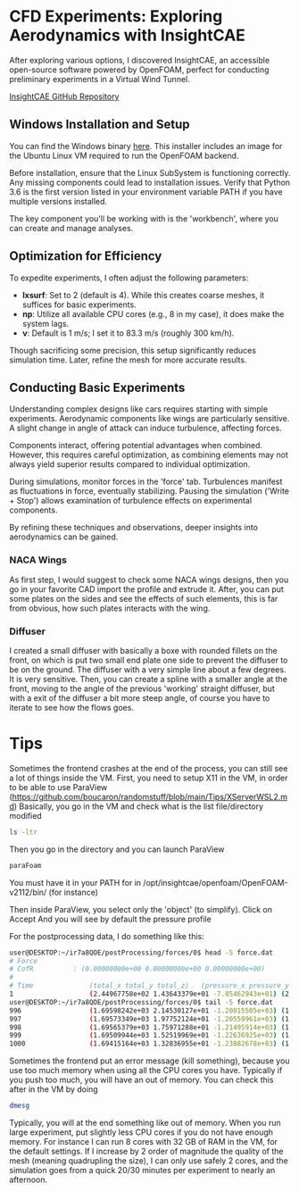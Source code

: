 # CFD Experiments: Exploring Aerodynamics with InsightCAE

After exploring various options, I discovered InsightCAE, an accessible open-source software powered by OpenFOAM, perfect for conducting preliminary experiments in a Virtual Wind Tunnel.

[InsightCAE GitHub Repository](https://github.com/hkroeger/insightcae)

## Windows Installation and Setup

You can find the Windows binary [here](http://downloads.silentdynamics.de/ubuntu/). This installer includes an image for the Ubuntu Linux VM required to run the OpenFOAM backend.

Before installation, ensure that the Linux SubSystem is functioning correctly. Any missing components could lead to installation issues. Verify that Python 3.6 is the first version listed in your environment variable PATH if you have multiple versions installed.

The key component you'll be working with is the 'workbench', where you can create and manage analyses.

## Optimization for Efficiency

To expedite experiments, I often adjust the following parameters:

- **lxsurf**: Set to 2 (default is 4). While this creates coarse meshes, it suffices for basic experiments.
- **np**: Utilize all available CPU cores (e.g., 8 in my case), it does make the system lags.
- **v**: Default is 1 m/s; I set it to 83.3 m/s (roughly 300 km/h).

Though sacrificing some precision, this setup significantly reduces simulation time. Later, refine the mesh for more accurate results.

## Conducting Basic Experiments

Understanding complex designs like cars requires starting with simple experiments. Aerodynamic components like wings are particularly sensitive. A slight change in angle of attack can induce turbulence, affecting forces.

Components interact, offering potential advantages when combined. However, this requires careful optimization, as combining elements may not always yield superior results compared to individual optimization.

During simulations, monitor forces in the 'force' tab. Turbulences manifest as fluctuations in force, eventually stabilizing. Pausing the simulation ('Write + Stop') allows examination of turbulence effects on experimental components.

By refining these techniques and observations, deeper insights into aerodynamics can be gained.


### NACA Wings
As first step, I would suggest to check some NACA wings designs, then you go in your favorite CAD import the profile and extrude it. After, you can put some plates on the sides and see the effects of such elements, this is far from obvious, how such plates interacts with the wing.

### Diffuser
I created a small diffuser with basically a boxe with rounded fillets on the front, on which is put two small end plate one side to prevent the diffuser to be on the ground. The diffuser with a very simple line about a few degrees. It is very sensitive.
Then, you can create a spline with a smaller angle at the front, moving to the angle of the previous 'working' straight diffuser, but with a exit of the diffuser a bit more steep angle, of course you have to iterate to see how the flows goes.



# Tips

Sometimes the frontend crashes at the end of the process, you can still see a lot of things inside the VM.
First, you need to setup X11 in the VM, in order to be able to use ParaView (https://github.com/boucaron/randomstuff/blob/main/Tips/XServerWSL2.md)
Basically, you go in the VM and check what is the list file/directory modified
```bash
ls -ltr
```
Then you go in the directory and you can launch ParaView 
```bash
paraFoam
```
You must have it in your PATH for in /opt/insightcae/openfoam/OpenFOAM-v2112/bin/ (for instance)

Then inside ParaView, you select only the 'object' (to simplify).
Click on Accept
And you will see by default the pressure profile

For the postprocessing data, I do something like this:
```bash
user@DESKTOP:~/ir7a8QOE/postProcessing/forces/0$ head -5 force.dat 
# Force         
# CofR          : (0.00000000e+00 0.00000000e+00 0.00000000e+00)
#
# Time          	(total_x total_y total_z)	(pressure_x pressure_y pressure_z)	(viscous_x viscous_y viscous_z)
1               	(2.44967758e+02 1.43643379e+01 -7.85462943e+01)	(2.40824428e+02 1.43542494e+01 -7.87136763e+01)	(4.14333062e+00 1.00885312e-02 1.67381962e-01)
user@DESKTOP:~/ir7a8QOE/postProcessing/forces/0$ tail -5 force.dat 
996             	(1.69598242e+03 2.14530127e+01 -1.20015505e+03)	(1.64450063e+03 2.17805817e+01 -1.20847509e+03)	(5.14817939e+01 -3.27568950e-01 8.32003738e+00)
997             	(1.69573349e+03 1.97752124e+01 -1.20559961e+03)	(1.64428873e+03 2.01047213e+01 -1.21391597e+03)	(5.14447654e+01 -3.29508910e-01 8.31636126e+00)
998             	(1.69565379e+03 1.75971288e+01 -1.21495914e+03)	(1.64424491e+03 1.79292160e+01 -1.22327393e+03)	(5.14088820e+01 -3.32087179e-01 8.31478479e+00)
999             	(1.69509944e+03 1.52519969e+01 -1.22636925e+03)	(1.64372577e+03 1.55865072e+01 -1.23467735e+03)	(5.13736782e+01 -3.34510365e-01 8.30809700e+00)
1000            	(1.69415164e+03 1.32836955e+01 -1.23882678e+03)	(1.64280893e+03 1.36216493e+01 -1.24713012e+03)	(5.13427115e+01 -3.37953876e-01 8.30334096e+00)
```


Sometimes the frontend put an error message (kill something), because you use too much memory when using all the CPU cores you have.
Typically if you push too much, you will have an out of memory.
You can check this after in the VM by doing
```bash
dmesg
```
Typically, you will at the end something like out of memory.
When you run large experiment, put slightly less CPU cores if you do not have enough memory.
For instance I can run 8 cores with 32 GB of RAM in the VM, for the default settings.
If I increase by 2 order of magnitude the quality of the mesh (meaning quadrupling the size), I can only use safely 2 cores, and the simulation goes from a quick 20/30 minutes per experiment to nearly an afternoon.






